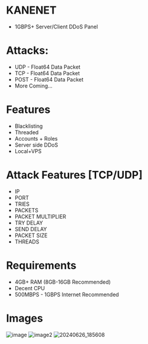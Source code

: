 # KANENET
- 1GBPS+ Server/Client DDoS Panel

# Attacks:
- UDP - Float64 Data Packet
- TCP - Float64 Data Packet
- POST - Float64 Data Packet
- More Coming...

# Features
- Blacklisting
- Threaded
- Accounts + Roles
- Server side DDoS
- Local+VPS

# Attack Features [TCP/UDP]
- IP
- PORT
- TRIES
- PACKETS
- PACKET MULTIPLIER
- TRY DELAY
- SEND DELAY
- PACKET SIZE
- THREADS

# Requirements
- 4GB+ RAM (8GB-16GB Recommended)
- Decent CPU
- 500MBPS - 1GBPS Internet Recommended

# Images
![image](https://github.com/NextrixVFX/KANENET/assets/110208771/e289bc57-a172-444d-8c86-356c33c1b1c8)
![image2](https://github.com/NextrixVFX/KANENET/assets/110208771/e2e395ba-22da-4969-9e08-4907f9dd8303)
![20240626_185608](https://github.com/NextrixVFX/KANENET/assets/110208771/ba4ea606-cb0c-4ee3-b610-b7a10cffdcd4)
